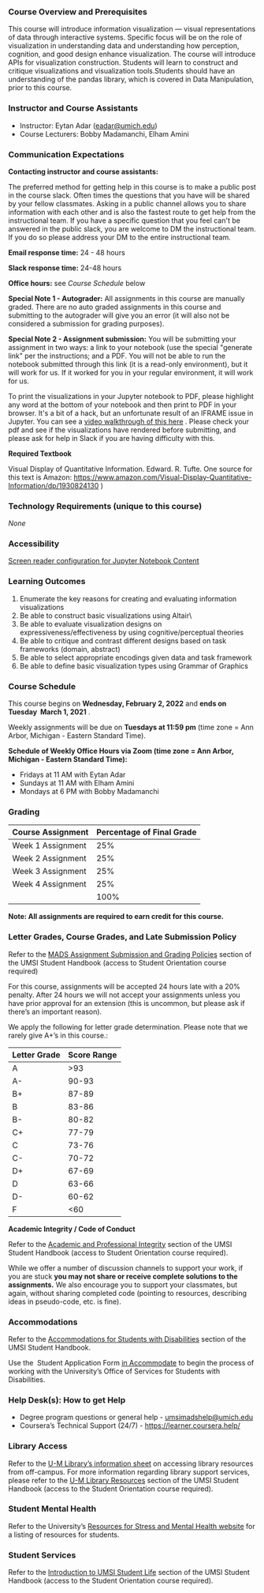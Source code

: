 ### **Course Overview and Prerequisites**

This course will introduce information visualization — visual representations of data through interactive systems. Specific focus will be on the role of visualization in understanding data and understanding how perception, cognition, and good design enhance visualization. The course will introduce APIs for visualization construction. Students will learn to construct and critique visualizations and visualization tools.Students should have an understanding of the pandas library, which is covered in Data Manipulation, prior to this course.

### **Instructor and Course Assistants**

- Instructor: Eytan Adar (eadar@umich.edu)
- Course Lecturers: Bobby Madamanchi, Elham Amini

### **Communication Expectations**

**Contacting instructor and course assistants:**

The preferred method for getting help in this course is to make a public post in the course slack. Often times the questions that you have will be shared by your fellow classmates. Asking in a public channel allows you to share information with each other and is also the fastest route to get help from the instructional team. If you have a specific question that you feel can't be answered in the public slack, you are welcome to DM the instructional team. If you do so please address your DM to the entire instructional team.

**Email response time:** 24 - 48 hours

**Slack response time:** 24-48 hours

**Office hours:** see _Course Schedule_ below

**Special Note 1 - Autograder:** All assignments in this course are manually graded. There are no auto graded assignments in this course and submitting to the autograder will give you an error (it will also not be considered a submission for grading purposes).

**Special Note 2 - Assignment submission:** You will be submitting your assignment in two ways: a link to your notebook (use the special "generate link" per the instructions; and a PDF. You will not be able to run the notebook submitted through this link (it is a read-only environment), but it will work for us. If it worked for you in your regular environment, it will work for us.

To print the visualizations in your Jupyter notebook to PDF, please highlight any word at the bottom of your notebook and then print to PDF in your browser. It's a bit of a hack, but an unfortunate result of an IFRAME issue in Jupyter. You can see a [video walkthrough of this here](https://www.youtube.com/watch?v=PiO-K7AoWjk "Video walkthrough for printing") . Please check your pdf and see if the visualizations have rendered before submitting, and please ask for help in Slack if you are having difficulty with this.

**Required Textbook**

Visual Display of Quantitative Information. Edward. R. Tufte. One source for this text is Amazon: <https://www.amazon.com/Visual-Display-Quantitative-Information/dp/1930824130> )

### **Technology Requirements (unique to this course)**

_None_

### **Accessibility**

[Screen reader configuration for Jupyter Notebook Content](https://docs.google.com/document/d/1ct4BShNTYVU2J_oYeuTTsODSAFlEhtODXMlfc4-t5PM/edit?usp=sharing)

### **Learning Outcomes**

1. Enumerate the key reasons for creating and evaluating information visualizations
2. Be able to construct basic visualizations using Altair\
3. Be able to evaluate visualization designs on expressiveness/effectiveness by using cognitive/perceptual theories
4. Be able to critique and contrast different designs based on task frameworks (domain, abstract)
5. Be able to select appropriate encodings given data and task framework
6. Be able to define basic visualization types using Grammar of Graphics

### **Course Schedule**

This course begins on **Wednesday, February 2, 2022** and **ends on Tuesday  March 1, 2021** .

Weekly assignments will be due on **Tuesdays at 11:59 pm** (time zone = Ann Arbor, Michigan - Eastern Standard Time).

**Schedule of Weekly Office Hours via Zoom (time zone = Ann Arbor, Michigan - Eastern Standard Time):**

- Fridays at 11 AM with Eytan Adar
- Sundays at 11 AM with Elham Amini
- Mondays at 6 PM with Bobby Madamanchi

### **Grading**

| Course Assignment | Percentage of Final Grade |
| ----------------- | ------------------------- |
| Week 1 Assignment | 25%                       |
| Week 2 Assignment | 25%                       |
| Week 3 Assignment | 25%                       |
| Week 4 Assignment | 25%                       |
|                   | 100%                      |

**Note: All assignments are required to earn credit for this course.**

### **Letter Grades, Course Grades, and Late Submission Policy**

Refer to the [MADS Assignment Submission and Grading Policies](https://www.coursera.org/learn/siads-orientation/supplement/9eHGY/mads-assignment-submission-and-grading-policies) section of the UMSI Student Handbook (access to Student Orientation course required)

For this course, assignments will be accepted 24 hours late with a 20% penalty. After 24 hours we will not accept your assignments unless you have prior approval for an extension (this is uncommon, but please ask if there’s an important reason).

We apply the following for letter grade determination. Please note that we rarely give A+’s in this course.:

| Letter Grade | Score Range |
| ------------ | ----------- |
| A            | >93         |
| A-           | 90-93       |
| B+           | 87-89       |
| B            | 83-86       |
| B-           | 80-82       |
| C+           | 77-79       |
| C            | 73-76       |
| C-           | 70-72       |
| D+           | 67-69       |
| D            | 63-66       |
| D-           | 60-62       |
| F            | <60         |

**Academic Integrity / Code of Conduct**

Refer to the [Academic and Professional Integrity](https://www.coursera.org/learn/siads-orientation/supplement/CEdb0/master-of-applied-data-science-program-student-handbook) section of the UMSI Student Handbook (access to Student Orientation course required).

While we offer a number of discussion channels to support your work, if you are stuck **you may not share or receive complete solutions to the assignments.** We also encourage you to support your classmates, but again, without sharing completed code (pointing to resources, describing ideas in pseudo-code, etc. is fine).

### **Accommodations**

Refer to the [Accommodations for Students with Disabilities](https://docs.google.com/document/d/1YEOcpdONdme5kmpNEnZpdbJeVFhEIw1pS0wq16QdH1I/edit#heading=h.k0qrvex9x6d1) section of the UMSI Student Handbook.

Use the  Student Application Form [in Accommodate](https://umich-accommodate.symplicity.com/) to begin the process of working with the University’s Office of Services for Students with Disabilities.

### **Help Desk(s): How to get Help**

- Degree program questions or general help - umsimadshelp@umich.edu
- Coursera’s Technical Support (24/7) - <https://learner.coursera.help/>

### **Library Access**

Refer to the [U-M Library’s information sheet](https://www.lib.umich.edu/computing-library/access-outside-library) on accessing library resources from off-campus. For more information regarding library support services, please refer to the [U-M Library Resources](https://www.coursera.org/learn/siads-orientation/supplement/pED9d/u-m-library-resources) section of the UMSI Student Handbook (access to the Student Orientation course required).

### **Student Mental Health**

Refer to the University’s [Resources for Stress and Mental Health website](https://www.uhs.umich.edu/stressresources#services) for a listing of resources for students.

### **Student Services**

Refer to the [Introduction to UMSI Student Life](https://www.coursera.org/learn/siads-orientation/supplement/S6R1u/introduction-to-umsi-student-life-and-academic-affairs) section of the UMSI Student Handbook (access to the Student Orientation course required).
